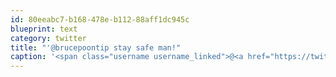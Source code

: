 ```yaml
---
id: 80eeabc7-b168-478e-b112-88aff1dc945c
blueprint: text
category: twitter
title: "'@brucepoontip stay safe man!"
caption: '<span class="username username_linked">@<a href="https://twitter.com/brucepoontip" title="Bruce Poon Tip">brucepoontip</a></span> stay safe man!'
---
```

